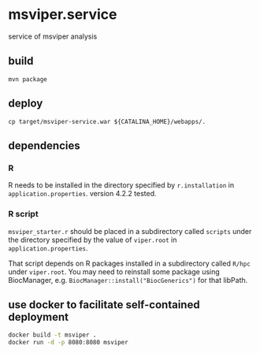 # msviper.service
service of msviper analysis

## build
`mvn package`

## deploy
`cp target/msviper-service.war ${CATALINA_HOME}/webapps/.`

## dependencies

### R

R needs to be installed in the directory specified by `r.installation` in `application.properties`. version 4.2.2 tested.

### R script

`msviper_starter.r` should be placed in a subdirectory called `scripts` under the directory specified by the value of `viper.root` in `application.properties`.

That script depends on R packages installed in a subdirectory called `R/hpc` under `viper.root`. You may need to reinstall some package using BiocManager, e.g. `BiocManager::install("BiocGenerics")` for that libPath.

## use docker to facilitate self-contained deployment

```sh
docker build -t msviper .
docker run -d -p 8080:8080 msviper
```
